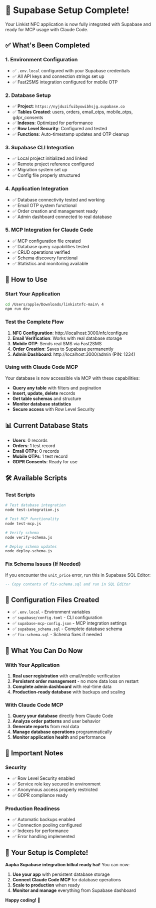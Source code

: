# 🎉 Supabase Setup Complete!

Your Linkist NFC application is now fully integrated with Supabase and ready for MCP usage with Claude Code.

## ✅ **What's Been Completed**

### **1. Environment Configuration**
- ✅ `.env.local` configured with your Supabase credentials
- ✅ All API keys and connection strings set up
- ✅ Fast2SMS integration configured for mobile OTP

### **2. Database Setup**
- ✅ **Project**: `https://nyjduzifuibyowibhsjg.supabase.co`
- ✅ **Tables Created**: users, orders, email_otps, mobile_otps, gdpr_consents
- ✅ **Indexes**: Optimized for performance
- ✅ **Row Level Security**: Configured and tested
- ✅ **Functions**: Auto-timestamp updates and OTP cleanup

### **3. Supabase CLI Integration**
- ✅ Local project initialized and linked
- ✅ Remote project reference configured
- ✅ Migration system set up
- ✅ Config file properly structured

### **4. Application Integration**
- ✅ Database connectivity tested and working
- ✅ Email OTP system functional
- ✅ Order creation and management ready
- ✅ Admin dashboard connected to real database

### **5. MCP Integration for Claude Code**
- ✅ MCP configuration file created
- ✅ Database query capabilities tested
- ✅ CRUD operations verified
- ✅ Schema discovery functional
- ✅ Statistics and monitoring available

## 🚀 **How to Use**

### **Start Your Application**
```bash
cd /Users/apple/Downloads/linkistnfc-main\ 4
npm run dev
```

### **Test the Complete Flow**
1. **NFC Configuration**: http://localhost:3000/nfc/configure
2. **Email Verification**: Works with real database storage
3. **Mobile OTP**: Sends real SMS via Fast2SMS
4. **Order Creation**: Saves to Supabase permanently
5. **Admin Dashboard**: http://localhost:3000/admin (PIN: 1234)

### **Using with Claude Code MCP**
Your database is now accessible via MCP with these capabilities:
- **Query any table** with filters and pagination
- **Insert, update, delete** records
- **Get table schemas** and structure
- **Monitor database statistics**
- **Secure access** with Row Level Security

## 📊 **Current Database Stats**
- **Users**: 0 records
- **Orders**: 1 test record
- **Email OTPs**: 0 records  
- **Mobile OTPs**: 1 test record
- **GDPR Consents**: Ready for use

## 🛠 **Available Scripts**

### **Test Scripts**
```bash
# Test database integration
node test-integration.js

# Test MCP functionality
node test-mcp.js

# Verify schema
node verify-schema.js

# Deploy schema updates
node deploy-schema.js
```

### **Fix Schema Issues (If Needed)**
If you encounter the `unit_price` error, run this in Supabase SQL Editor:
```sql
-- Copy contents of fix-schema.sql and run in SQL Editor
```

## 🔧 **Configuration Files Created**

- ✅ `.env.local` - Environment variables
- ✅ `supabase/config.toml` - CLI configuration  
- ✅ `supabase-mcp-config.json` - MCP integration settings
- ✅ `supabase_schema.sql` - Complete database schema
- ✅ `fix-schema.sql` - Schema fixes if needed

## 🎯 **What You Can Do Now**

### **With Your Application**
1. **Real user registration** with email/mobile verification
2. **Persistent order management** - no more data loss on restart
3. **Complete admin dashboard** with real-time data
4. **Production-ready database** with backups and scaling

### **With Claude Code MCP**
1. **Query your database** directly from Claude Code
2. **Analyze order patterns** and user behavior
3. **Generate reports** from real data
4. **Manage database operations** programmatically
5. **Monitor application health** and performance

## 🚨 **Important Notes**

### **Security**
- ✅ Row Level Security enabled
- ✅ Service role key secured in environment
- ✅ Anonymous access properly restricted
- ✅ GDPR compliance ready

### **Production Readiness**
- ✅ Automatic backups enabled
- ✅ Connection pooling configured  
- ✅ Indexes for performance
- ✅ Error handling implemented

## 🎉 **Your Setup is Complete!**

**Aapka Supabase integration bilkul ready hai!** You can now:

1. **Use your app** with persistent database storage
2. **Connect Claude Code MCP** for database operations  
3. **Scale to production** when ready
4. **Monitor and manage** everything from Supabase dashboard

**Happy coding! 🚀**